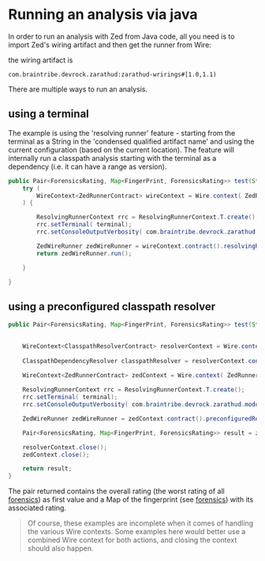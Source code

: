 # Running an analysis via java

In order to run an analysis with Zed from Java code, all you need is to import Zed's wiring artifact and then get the runner from Wire:

the wiring artifact is
```
com.braintribe.devrock.zarathud:zarathud-wrirings#[1.0,1.1)
```

There are multiple ways to run an analysis.

## using a terminal 

The example is using the 'resolving runner' feature - starting from the terminal  as a String in the 'condensed qualified artifact name' and using the current configuration (based on the current location). The feature will internally run a classpath analysis starting with the terminal as a dependency (i.e. it can have a range as version).

```java
public Pair<ForensicsRating, Map<FingerPrint, ForensicsRating>> test(String terminal) {
	try (	
		WireContext<ZedRunnerContract> wireContext = Wire.context( ZedRunnerWireTerminalModule.INSTANCE);
	) {

		ResolvingRunnerContext rrc = ResolvingRunnerContext.T.create();
		rrc.setTerminal( terminal);
		rrc.setConsoleOutputVerbosity( com.braintribe.devrock.zarathud.model.context.ConsoleOutputVerbosity.verbose);

		ZedWireRunner zedWireRunner = wireContext.contract().resolvingRunner( rrc);
		return zedWireRunner.run();

	}

}
```

## using a preconfigured classpath resolver

```java
public Pair<ForensicsRating, Map<FingerPrint, ForensicsRating>> test(String terminal) {

	 
    WireContext<ClasspathResolverContract> resolverContext = Wire.contextBuilder( ClasspathResolverWireModule.INSTANCE, EnvironmentSensitiveConfigurationWireModule.INSTANCE).build();
             
    ClasspathDependencyResolver classpathResolver = resolverContext.contract().classpathResolver();
            
	WireContext<ZedRunnerContract> zedContext = Wire.context( ZedRunnerWireTerminalModule.INSTANCE);

	ResolvingRunnerContext rrc = ResolvingRunnerContext.T.create();
	rrc.setTerminal( terminal);
	rrc.setConsoleOutputVerbosity( com.braintribe.devrock.zarathud.model.context.ConsoleOutputVerbosity.verbose);

	ZedWireRunner zedWireRunner = zedContext.contract().preconfiguredResolvingRunner( rrc, classpathResolver);

	Pair<ForensicsRating, Map<FingerPrint, ForensicsRating>> result = zedWireRunner.run();

	resolverContext.close();
	zedContext.close();

	return result;
}
```

The pair returned contains the overall rating (the worst rating of all [forensics](../forensics/forensics.md)) as first value and a Map of the fingerprint (see [forensics](../forensics/forensics.md)) with its associated rating.

> Of course, these examples are incomplete when it comes of handling the various Wire contexts. Some examples here would better use a combined Wire context for both actions, and closing the context should also happen.
